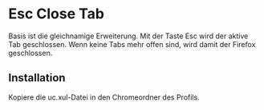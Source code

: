 # Esc Close Tab
Basis ist die gleichnamige Erweiterung. Mit der Taste Esc wird der aktive Tab geschlossen. Wenn keine Tabs mehr offen sind, 
wird damit der Firefox geschlossen.

## Installation
Kopiere die uc.xul-Datei in den Chromeordner des Profils.